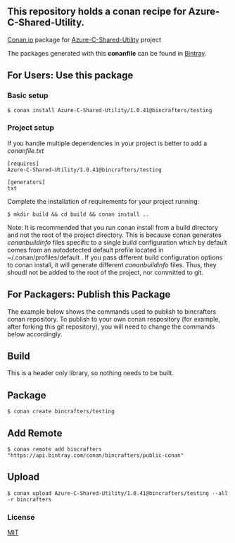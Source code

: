 ## This repository holds a conan recipe for Azure-C-Shared-Utility.

[Conan.io](https://conan.io) package for [Azure-C-Shared-Utility](https://github.com/Azure/azure-c-shared-utility) project

The packages generated with this **conanfile** can be found in [Bintray](https://bintray.com/bincrafters/public-conan/Azure-C-Shared-Utility%3Abincrafters).

## For Users: Use this package

### Basic setup

    $ conan install Azure-C-Shared-Utility/1.0.41@bincrafters/testing

### Project setup

If you handle multiple dependencies in your project is better to add a *conanfile.txt*

    [requires]
    Azure-C-Shared-Utility/1.0.41@bincrafters/testing

    [generators]
    txt

Complete the installation of requirements for your project running:</small></span>

    $ mkdir build && cd build && conan install ..
	
Note: It is recommended that you run conan install from a build directory and not the root of the project directory.  This is because conan generates *conanbuildinfo* files specific to a single build configuration which by default comes from an autodetected default profile located in ~/.conan/profiles/default .  If you pass different build configuration options to conan install, it will generate different *conanbuildinfo* files.  Thus, they shoudl not be added to the root of the project, nor committed to git. 

## For Packagers: Publish this Package

The example below shows the commands used to publish to bincrafters conan repository. To publish to your own conan respository (for example, after forking this git repository), you will need to change the commands below accordingly. 

## Build  

This is a header only library, so nothing needs to be built.

## Package 

    $ conan create bincrafters/testing
	
## Add Remote

	$ conan remote add bincrafters "https://api.bintray.com/conan/bincrafters/public-conan"

## Upload

    $ conan upload Azure-C-Shared-Utility/1.0.41@bincrafters/testing --all -r bincrafters

### License
[MIT](LICENSE)

